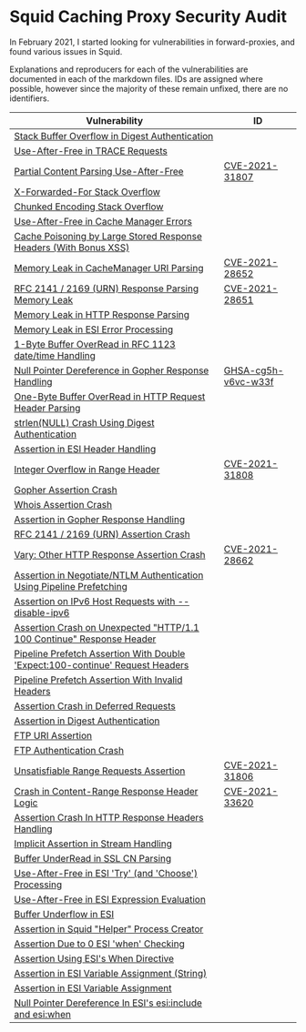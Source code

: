 # Squid Caching Proxy Security Audit

In February 2021, I started looking for vulnerabilities in forward-proxies, and found various issues in Squid.

Explanations and reproducers for each of the vulnerabilities are documented in each of the markdown files. IDs are assigned where possible, however since the majority of these remain unfixed, there are no identifiers.

|  Vulnerability| ID |
|--|--|
| [Stack Buffer Overflow in Digest Authentication](digest-overflow.md)| |
| [Use-After-Free in TRACE Requests](trace-uaf.md)| |
| [Partial Content Parsing Use-After-Free](range-uaf.md)|[CVE-2021-31807](https://cve.mitre.org/cgi-bin/cvename.cgi?name=CVE-2021-31807) |
| [X-Forwarded-For Stack Overflow](xff-stackoverflow.md)| |
| [Chunked Encoding Stack Overflow](chunked-stackoverflow.md)| |
| [Use-After-Free in Cache Manager Errors](cache-uaf.md)| |
| [Cache Poisoning by Large Stored Response Headers (With Bonus XSS)](cache-headers.md)| |
| [Memory Leak in CacheManager URI Parsing](cachemanager-memleak.md)|[CVE-2021-28652](https://cve.mitre.org/cgi-bin/cvename.cgi?name=CVE-2021-28652) |
| [RFC 2141 / 2169 (URN) Response Parsing Memory Leak](urn-memleak.md)| [CVE-2021-28651](https://cve.mitre.org/cgi-bin/cvename.cgi?name=CVE-2021-28651)|
| [Memory Leak in HTTP Response Parsing](response-memleaks.md)| |
| [Memory Leak in ESI Error Processing](esi-memleak.md)| |
| [1-Byte Buffer OverRead in RFC 1123 date/time Handling](datetime-overflow.md)| |
| [Null Pointer Dereference in Gopher Response Handling](gopher-nullpointer.md)| [GHSA-cg5h-v6vc-w33f](https://github.com/squid-cache/squid/security/advisories/GHSA-cg5h-v6vc-w33f) |
| [One-Byte Buffer OverRead  in HTTP Request Header Parsing](garbage-overflow.md)| |
| [strlen(NULL) Crash Using Digest Authentication](digest-strlen-null.md)| |
| [Assertion in ESI Header Handling](esi-assert-header.md)| |
| [Integer Overflow in Range Header](range-assert-int.md)|[CVE-2021-31808](https://cve.mitre.org/cgi-bin/cvename.cgi?name=CVE-2021-31808) |
| [Gopher Assertion Crash](gopher-assert-entry.md)| |
| [Whois Assertion Crash](whois-assert-entry.md)| |
| [Assertion in Gopher Response Handling](gopher-assert.md)| |
| [RFC 2141 / 2169 (URN) Assertion Crash](urn-assert.md)| |
| [Vary: Other HTTP Response Assertion Crash](vary-other-assert.md)|[CVE-2021-28662](https://cve.mitre.org/cgi-bin/cvename.cgi?name=CVE-2021-28662) |
| [Assertion in Negotiate/NTLM Authentication Using Pipeline Prefetching](ntlm-negotiate-assert.md)| |
| [Assertion on IPv6 Host Requests with --disable-ipv6](ipv6-assert.md)| |
| [Assertion Crash on Unexpected "HTTP/1.1 100 Continue" Response Header](100-continue-entry-assert.md)| |
| [Pipeline Prefetch Assertion With Double 'Expect:100-continue' Request Headers](expect-100-assert.md)| |
| [Pipeline Prefetch Assertion With Invalid Headers](expect-100-invalid-headers-assert.md)| |
| [Assertion Crash in Deferred Requests](defer-assert.md)| |
| [Assertion in Digest Authentication](digest-assert.md)| |
| [FTP URI Assertion](ftp-assert.md)| |
| [FTP Authentication Crash](ftp-fatal.md)| |
| [Unsatisfiable Range Requests Assertion](range-assert.md)|[CVE-2021-31806](https://cve.mitre.org/cgi-bin/cvename.cgi?name=CVE-2021-31806) |
| [Crash in Content-Range Response Header Logic](range-fatal.md)|[CVE-2021-33620](https://cve.mitre.org/cgi-bin/cvename.cgi?name=CVE-2021-33620) |
| [Assertion Crash In HTTP Response Headers Handling](response-assertion.md)| |
| [Implicit Assertion in Stream Handling](stream-assert.md)| |
| [Buffer UnderRead in SSL CN Parsing](ssl-bufferunderread.md)| |
| [Use-After-Free in ESI 'Try' (and 'Choose') Processing ](esi-uaf-crash.md)| |
| [Use-After-Free in ESI Expression Evaluation ](esi-uaf.md)| |
| [Buffer Underflow in ESI ](esi-underflow.md)| |
| [Assertion in Squid "Helper" Process Creator](ipc-assert.md)| |
| [Assertion Due to 0 ESI 'when' Checking ](esi-when-assert-0.md)| |
| [Assertion Using ESI's When Directive ](esi-when-assert-1.md)| |
| [Assertion in ESI Variable Assignment (String)](esi-assignassert-2.md)| |
| [Assertion in ESI Variable Assignment](esi-assignassert.md)| |
| [Null Pointer Dereference In ESI's esi:include and esi:when ](esi-nullpointer.md)| |
